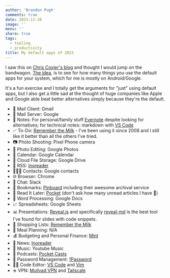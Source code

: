 ```yaml
---
author: 'Brandon Pugh'
comments: true
date: 2023-11-26
image: ''
menu: ''
share: true
tags:
  - tooling
  - productivity
title: My default apps of 2023
---
```


I saw this on [Chris Coyier's blog](https://chriscoyier.net/2023/11/25/default-apps-2023/) and thought I would jump on the bandwagon.
[The idea](https://listen.hemisphericviews.com/097), is to see for how many things you use the default apps for your system, which for me is mostly on Android/Google.

It's a fun exercise and I totally get the arguments for "just" using default apps, but I also get a little sad at the thought of huge companies like Apple and Google able beat better alternatives simply because they're the default.

- 📨 Mail Client: Gmail
- 📮 Mail Server: Google
- 📝 Notes: For personal/family stuff [Evernote](https://evernote.com) despite looking for alternatives; for technical notes: markdown with [VS Code](https://code.visualstudio.com/)
- ✅ To-Do: [Remember the Milk](https://www.rememberthemilk.com/) - I've been using it since 2008 and I still like it better than all the others I've tried.
- 📷 Photo Shooting: Pixel Phone camera
- 🎨 Photo Editing: Google Photos
- 📆 Calendar: Google Calendar
- 📁 Cloud File Storage: Google Drive
- 📖 RSS: [Inoreader](https://inoreader.com/)
- 🙍🏻‍♂️ Contacts: Google contacts
- 🌐 Browser: Chrome
- 💬 Chat: Slack
- 🔖 Bookmarks: [Pinboard](https://pinboard.in) including their awesome archival service
- 📑 Read It Later: [Pocket](https://getpocket.com) (don't ask how many unread articles I have 😬)
- 📜 Word Processing: Google Docs
- 📈 Spreadsheets: Google Sheets
- 📊 Presentations: [Reveal.js](https://revealjs.com/) and specifically [reveal-md](https://github.com/webpro/reveal-md) is the best tool I've found for slides with code snippets.
- 🛒 Shopping Lists: [Remember the Milk](https://www.rememberthemilk.com/)
- 🍴 Meal Planning: N/A
- 💰 Budgeting and Personal Finance: [Mint](https://mint.intuit.com/)
- 📰 News: [Inoreader](https://inoreader.com/)
- 🎵 Music: Youtube Music
- 🎤 Podcasts: [Pocket Casts](https://pocketcasts.com/)
- 🔐 Password Management: [1Password](https://1password.com/)
- 🧑‍💻 Code Editor: [VS Code](https://code.visualstudio.com/) and [Vim](https://www.vim.org/)
- ✈️ VPN: [Mullvad VPN](https://mullvad.net) and [Tailscale](https://tailscale.com/)
